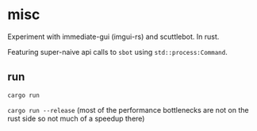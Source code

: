 # misc

Experiment with immediate-gui (imgui-rs) and scuttlebot. In rust.

Featuring super-naive api calls to `sbot` using `std::process:Command`. 

## run

`cargo run`

`cargo run --release` (most of the performance bottlenecks are not on the rust side so not much of a speedup there)